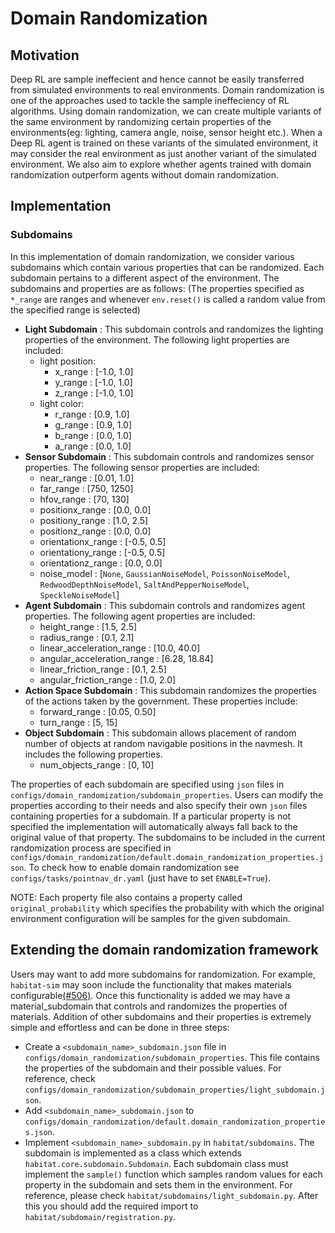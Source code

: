 # Domain Randomization

## Motivation
Deep RL are sample ineffecient and hence cannot be easily transferred from simulated environments to real environments. Domain randomization is one of the approaches used to tackle the sample ineffeciency of RL algorithms. Using domain randomization, we can create multiple variants of the same environment by randomizing certain properties of the environments(eg: lighting, camera angle, noise, sensor height etc.). When a Deep RL agent is trained on these variants of the simulated environment, it may consider the real environment as just another variant of the simulated environment. We also aim to explore whether agents trained with domain randomization outperform agents without domain randomization.

## Implementation
### Subdomains
In this implementation of domain randomization, we consider various subdomains which contain various properties that can be randomized. Each subdomain pertains to a different aspect of the environment. The subdomains and properties are as follows: (The properties specified as `*_range` are ranges and whenever `env.reset()` is called a random value from the specified range is selected)

- **Light Subdomain** : This subdomain controls and randomizes the lighting properties of the environment. The following light properties are included:
    - light position:
        - x_range : [-1.0, 1.0]
        - y_range : [-1.0, 1.0]
        - z_range : [-1.0, 1.0]
    - light color:
        - r_range : [0.9, 1.0]
        - g_range : [0.9, 1.0]
        - b_range : [0.0, 1.0]
        - a_range : [0.0, 1.0]
- **Sensor Subdomain** : This subdomain controls and randomizes sensor properties. The following sensor properties are included:
    - near_range : [0.01, 1.0]
    - far_range : [750, 1250]
    - hfov_range : [70, 130]
    - positionx_range : [0.0, 0.0]
    - positiony_range : [1.0, 2.5]
    - positionz_range : [0.0, 0.0]
    - orientationx_range : [-0.5, 0.5]
    - orientationy_range : [-0.5, 0.5]
    - orientationz_range : [0.0, 0.0]
    - noise_model : [`None`, `GaussianNoiseModel`, `PoissonNoiseModel`, `RedwoodDepthNoiseModel`, `SaltAndPepperNoiseModel`, `SpeckleNoiseModel`]
- **Agent Subdomain** : This subdomain controls and randomizes agent properties. The following agent properties are included:
    - height_range : [1.5, 2.5]
    - radius_range : [0.1, 2.1]
    - linear_acceleration_range : [10.0, 40.0]
    - angular_acceleration_range : [6.28, 18.84]
    - linear_friction_range : [0.1, 2.5]
    - angular_friction_range : [1.0, 2.0]
- **Action Space Subdomain** : This subdomain randomizes the properties of the actions taken by the government. These properties include:
    - forward_range : [0.05, 0.50]
    - turn_range : [5, 15]
- **Object Subdomain** : This subdomain allows placement of random number of objects at random navigable positions in the navmesh. It includes the following properties.
    - num_objects_range : [0, 10]
    
The properties of each subdomain are specified using `json` files in `configs/domain_randomization/subdomain_properties`. Users can modify the properties according to their needs and also specify their own `json` files containing properties for a subdomain. If a particular property is not specified the implementation will automatically always fall back to the original value of that property. The subdomains to be included in the current randomization process are specified in `configs/domain_randomization/default.domain_randomization_properties.json`. To check how to enable domain randomization see `configs/tasks/pointnav_dr.yaml` (just have to set `ENABLE=True`).

NOTE: Each property file also contains a property called `original_probability` which specifies the probability with which the original environment configuration will be samples for the given subdomain.

## Extending the domain randomization framework
Users may want to add more subdomains for randomization. For example, `habitat-sim` may soon include the functionality that makes materials configurable[(#506)](https://github.com/facebookresearch/habitat-sim/issues/506). Once this functionality is added we may have a material_subdomain that controls and randomizes the properties of materials. Addition of other subdomains and their properties is extremely simple and effortless and can be done in three steps:

- Create a `<subdomain_name>_subdomain.json` file in `configs/domain_randomization/subdomain_properties`. This file contains the properties of the subdomain and their possible values. For reference, check `configs/domain_randomization/subdomain_properties/light_subdomain.json`.
- Add `<subdomain_name>_subdomain.json` to `configs/domain_randomization/default.domain_randomization_properties.json`. 
- Implement `<subdomain_name>_subdomain.py` in `habitat/subdomains`. The subdomain is implemented as a class which extends `habitat.core.subdomain.Subdomain`. Each subdomain class must implement the `sample()` function which samples random values for each property in the subdomain and sets them in the environment. For reference, please check `habitat/subdomains/light_subdomain.py`. After this you should add the required import to `habitat/subdomain/registration.py`.


 




    

 
 

